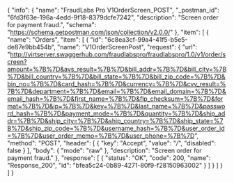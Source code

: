 {
  "info": {
    "name": "FraudLabs Pro V1OrderScreen_POST",
    "_postman_id": "6fd3f63e-196a-4edd-9f18-8379dcfe7242",
    "description": "Screen order for payment fraud.",
    "schema": "https://schema.getpostman.com/json/collection/v2.0.0/"
  },
  "item": [
    {
      "name": "Orders",
      "item": [
        {
          "id": "6c8ea3cf-99a4-41f5-b5e5-de87e9bb454b",
          "name": "V1OrderScreenPost",
          "request": {
            "url": "http://virtserver.swaggerhub.com/fraudlabspro/fraudlabspro/1.0/v1/order/screen?amount=%7B%7D&avs_result=%7B%7D&bill_addr=%7B%7D&bill_city=%7B%7D&bill_country=%7B%7D&bill_state=%7B%7D&bill_zip_code=%7B%7D&bin_no=%7B%7D&card_hash=%7B%7D&currency=%7B%7D&cvv_result=%7B%7D&department=%7B%7D&email=%7B%7D&email_domain=%7B%7D&email_hash=%7B%7D&first_name=%7B%7D&flp_checksum=%7B%7D&format=%7B%7D&ip=%7B%7D&key=%7B%7D&last_name=%7B%7D&password_hash=%7B%7D&payment_mode=%7B%7D&quantity=%7B%7D&ship_addr=%7B%7D&ship_city=%7B%7D&ship_country=%7B%7D&ship_state=%7B%7D&ship_zip_code=%7B%7D&username_hash=%7B%7D&user_order_id=%7B%7D&user_order_memo=%7B%7D&user_phone=%7B%7D",
            "method": "POST",
            "header": [
              {
                "key": "Accept",
                "value": "*/*",
                "disabled": false
              }
            ],
            "body": {
              "mode": "raw"
            },
            "description": "Screen order for payment fraud."
          },
          "response": [
            {
              "status": "OK",
              "code": 200,
              "name": "Response_200",
              "id": "bfea5c24-0b89-4271-80f9-f28150963002"
            }
          ]
        }
      ]
    }
  ]
}